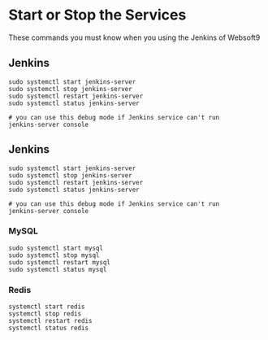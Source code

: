 # Start or Stop the Services

These commands you must know when you using the Jenkins of Websoft9

## Jenkins

```shell
sudo systemctl start jenkins-server
sudo systemctl stop jenkins-server
sudo systemctl restart jenkins-server
sudo systemctl status jenkins-server

# you can use this debug mode if Jenkins service can't run
jenkins-server console
```

## Jenkins

```shell
sudo systemctl start jenkins-server
sudo systemctl stop jenkins-server
sudo systemctl restart jenkins-server
sudo systemctl status jenkins-server

# you can use this debug mode if Jenkins service can't run
jenkins-server console
```

### MySQL

```shell
sudo systemctl start mysql
sudo systemctl stop mysql
sudo systemctl restart mysql
sudo systemctl status mysql
```

### Redis

```shell
systemctl start redis
systemctl stop redis
systemctl restart redis
systemctl status redis
```